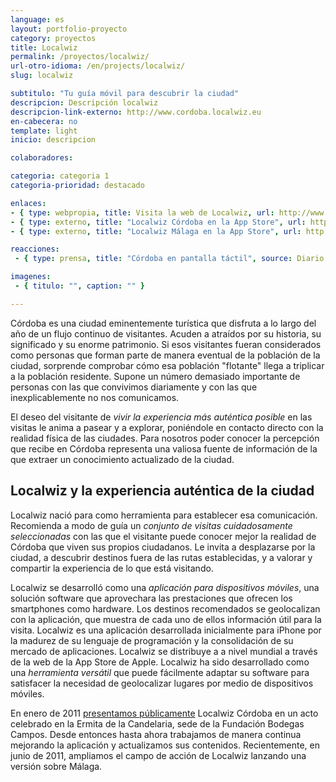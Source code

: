 ```yaml
---
language: es
layout: portfolio-proyecto
category: proyectos
title: Localwiz
permalink: /proyectos/localwiz/
url-otro-idioma: /en/projects/localwiz/
slug: localwiz

subtitulo: "Tu guía móvil para descubrir la ciudad"
descripcion: Descripción localwiz
descripcion-link-externo: http://www.cordoba.localwiz.eu
en-cabecera: no
template: light
inicio: descripcion

colaboradores:

categoria: categoria 1
categoria-prioridad: destacado

enlaces:
- { type: webpropia, title: Visita la web de Localwiz, url: http://www.cordoba.localwiz.eu }
- { type: externo, title: "Localwiz Córdoba en la App Store", url: http://itunes.apple.com/es/app/localwiz-cordoba-lite/id406482879 }
- { type: externo, title: "Localwiz Málaga en la App Store", url: http://itunes.apple.com/es/app/localwiz-malaga/id435689265 }

reacciones:
 - { type: prensa, title: "Córdoba en pantalla táctil", source: Diario El Mundo, date: Feb 2012, url: http://www.elmundo.es/elmundo/2012/02/18/andalucia/1329589378.html, quote: "“Su obra cuestionó el modelo de urbanismo dominante en la segunda mitad del siglo XX basado en el uso del automóvil y la ciudad segregada”" }

imagenes:
 - { titulo: "", caption: "" }

---
```


Córdoba es una ciudad eminentemente turística que disfruta a lo largo del año de un flujo continuo de visitantes. Acuden a atraídos por su historia, su significado y su enorme patrimonio. Si esos visitantes fueran considerados como personas que forman parte de manera eventual de la población de la ciudad, sorprende comprobar cómo esa población "flotante" llega a triplicar a la población residente. Supone un número demasiado importante de personas con las que convivimos diariamente y con las que inexplicablemente no nos comunicamos.

El deseo del visitante de *vivir la experiencia más auténtica posible* en las visitas le anima a pasear y a explorar, poniéndole en contacto directo con la realidad física de las ciudades. Para nosotros poder conocer la percepción que recibe en Córdoba representa una valiosa fuente de información de la que extraer un conocimiento actualizado de la ciudad.

## Localwiz y la experiencia auténtica de la ciudad

Localwiz nació para como herramienta para establecer esa comunicación. Recomienda a modo de guía un *conjunto de visitas cuidadosamente seleccionadas* con las que el visitante puede conocer mejor la realidad de Córdoba que viven sus propios ciudadanos. Le invita a desplazarse por la ciudad, a descubrir destinos fuera de las rutas establecidas, y a valorar y compartir la experiencia de lo que está visitando.

Localwiz se desarrolló como una *aplicación para dispositivos móviles*, una solución software que aprovechara las prestaciones que ofrecen los smartphones como hardware. Los destinos recomendados se geolocalizan con la aplicación, que muestra de cada uno de ellos información útil para la visita. Localwiz es una aplicación desarrollada inicialmente para iPhone por la madurez de su lenguaje de programación y la consolidación de su mercado de aplicaciones. Localwiz se distribuye a a nivel mundial a través de la web de la App Store de Apple. Localwiz ha sido desarrollado como una *herramienta versátil* que puede fácilmente adaptar su software para satisfacer la necesidad de geolocalizar lugares por medio de dispositivos móviles.

En enero de 2011 [presentamos públicamente](http://www.colaborativa.eu/blog/localwizc%C3%B3rdobaentuiphone.html) Localwiz Córdoba en un acto celebrado en la Ermita de la Candelaria, sede de la Fundación Bodegas Campos. Desde entonces hasta ahora trabajamos de manera continua mejorando la aplicación y actualizamos sus contenidos. Recientemente, en junio de 2011, ampliamos el campo de acción de Localwiz lanzando una versión sobre Málaga.